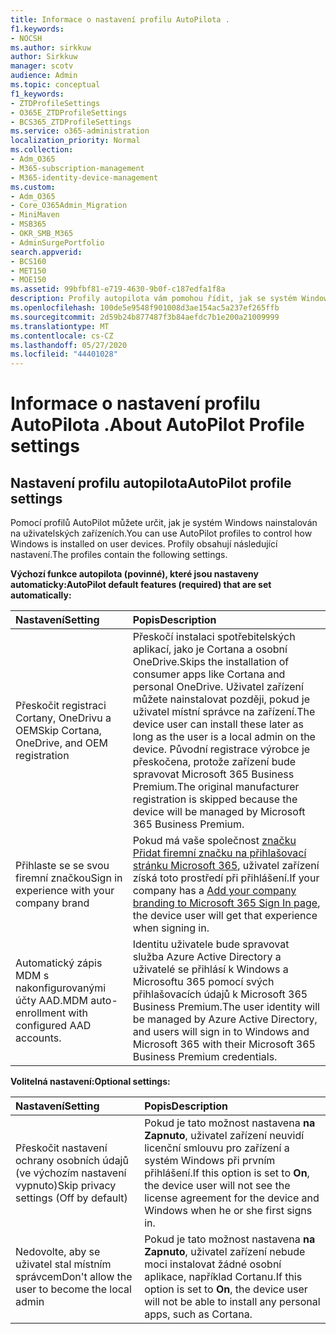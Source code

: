 ```yaml
---
title: Informace o nastavení profilu AutoPilota .
f1.keywords:
- NOCSH
ms.author: sirkkuw
author: Sirkkuw
manager: scotv
audience: Admin
ms.topic: conceptual
f1_keywords:
- ZTDProfileSettings
- O365E_ZTDProfileSettings
- BCS365_ZTDProfileSettings
ms.service: o365-administration
localization_priority: Normal
ms.collection:
- Adm_O365
- M365-subscription-management
- M365-identity-device-management
ms.custom:
- Adm_O365
- Core_O365Admin_Migration
- MiniMaven
- MSB365
- OKR_SMB_M365
- AdminSurgePortfolio
search.appverid:
- BCS160
- MET150
- MOE150
ms.assetid: 99bfbf81-e719-4630-9b0f-c187edfa1f8a
description: Profily autopilota vám pomohou řídit, jak se systém Windows nainstaluje na uživatelská zařízení. Profily obsahují výchozí a volitelná nastavení, jako je přeskočit instalaci Cortany.
ms.openlocfilehash: 100de5e9548f901008d3ae154ac5a237ef265ffb
ms.sourcegitcommit: 2d59b24b877487f3b84aefdc7b1e200a21009999
ms.translationtype: MT
ms.contentlocale: cs-CZ
ms.lasthandoff: 05/27/2020
ms.locfileid: "44401028"
---
```

# <a name="about-autopilot-profile-settings"></a><span data-ttu-id="76ef8-104">Informace o nastavení profilu AutoPilota .</span><span class="sxs-lookup"><span data-stu-id="76ef8-104">About AutoPilot Profile settings</span></span>

## <a name="autopilot-profile-settings"></a><span data-ttu-id="76ef8-105">Nastavení profilu autopilota</span><span class="sxs-lookup"><span data-stu-id="76ef8-105">AutoPilot profile settings</span></span>

<span data-ttu-id="76ef8-106">Pomocí profilů AutoPilot můžete určit, jak je systém Windows nainstalován na uživatelských zařízeních.</span><span class="sxs-lookup"><span data-stu-id="76ef8-106">You can use AutoPilot profiles to control how Windows is installed on user devices.</span></span> <span data-ttu-id="76ef8-107">Profily obsahují následující nastavení.</span><span class="sxs-lookup"><span data-stu-id="76ef8-107">The profiles contain the following settings.</span></span>
  
 <span data-ttu-id="76ef8-108">**Výchozí funkce autopilota (povinné), které jsou nastaveny automaticky:**</span><span class="sxs-lookup"><span data-stu-id="76ef8-108">**AutoPilot default features (required) that are set automatically:**</span></span>
  
|<span data-ttu-id="76ef8-109">**Nastavení**</span><span class="sxs-lookup"><span data-stu-id="76ef8-109">**Setting**</span></span>|<span data-ttu-id="76ef8-110">**Popis**</span><span class="sxs-lookup"><span data-stu-id="76ef8-110">**Description**</span></span>|
|:-----|:-----|
|<span data-ttu-id="76ef8-111">Přeskočit registraci Cortany, OneDrivu a OEM</span><span class="sxs-lookup"><span data-stu-id="76ef8-111">Skip Cortana, OneDrive, and OEM registration</span></span>  <br/> |<span data-ttu-id="76ef8-112">Přeskočí instalaci spotřebitelských aplikací, jako je Cortana a osobní OneDrive.</span><span class="sxs-lookup"><span data-stu-id="76ef8-112">Skips the installation of consumer apps like Cortana and personal OneDrive.</span></span> <span data-ttu-id="76ef8-113">Uživatel zařízení můžete nainstalovat později, pokud je uživatel místní správce na zařízení.</span><span class="sxs-lookup"><span data-stu-id="76ef8-113">The device user can install these later as long as the user is a local admin on the device.</span></span> <span data-ttu-id="76ef8-114">Původní registrace výrobce je přeskočena, protože zařízení bude spravovat Microsoft 365 Business Premium.</span><span class="sxs-lookup"><span data-stu-id="76ef8-114">The original manufacturer registration is skipped because the device will be managed by Microsoft 365 Business Premium.</span></span>  <br/> |
|<span data-ttu-id="76ef8-115">Přihlaste se se svou firemní značkou</span><span class="sxs-lookup"><span data-stu-id="76ef8-115">Sign in experience with your company brand</span></span>  <br/> |<span data-ttu-id="76ef8-116">Pokud má vaše společnost [značku Přidat firemní značku na přihlašovací stránku Microsoft 365](https://docs.microsoft.com/microsoft-365/admin/setup/customize-sign-in-page), uživatel zařízení získá toto prostředí při přihlášení.</span><span class="sxs-lookup"><span data-stu-id="76ef8-116">If your company has a [Add your company branding to Microsoft 365 Sign In page](https://docs.microsoft.com/microsoft-365/admin/setup/customize-sign-in-page), the device user will get that experience when signing in.</span></span>  <br/> |
|<span data-ttu-id="76ef8-117">Automatický zápis MDM s nakonfigurovanými účty AAD.</span><span class="sxs-lookup"><span data-stu-id="76ef8-117">MDM auto-enrollment with configured AAD accounts.</span></span>  <br/> |<span data-ttu-id="76ef8-118">Identitu uživatele bude spravovat služba Azure Active Directory a uživatelé se přihlásí k Windows a Microsoftu 365 pomocí svých přihlašovacích údajů k Microsoft 365 Business Premium.</span><span class="sxs-lookup"><span data-stu-id="76ef8-118">The user identity will be managed by Azure Active Directory, and users will sign in to Windows and Microsoft 365 with their Microsoft 365 Business Premium credentials.</span></span>  <br/> |
   
 <span data-ttu-id="76ef8-119">**Volitelná nastavení:**</span><span class="sxs-lookup"><span data-stu-id="76ef8-119">**Optional settings:**</span></span>
  
|<span data-ttu-id="76ef8-120">**Nastavení**</span><span class="sxs-lookup"><span data-stu-id="76ef8-120">**Setting**</span></span>|<span data-ttu-id="76ef8-121">**Popis**</span><span class="sxs-lookup"><span data-stu-id="76ef8-121">**Description**</span></span>|
|:-----|:-----|
|<span data-ttu-id="76ef8-122">Přeskočit nastavení ochrany osobních údajů (ve výchozím nastavení vypnuto)</span><span class="sxs-lookup"><span data-stu-id="76ef8-122">Skip privacy settings (Off by default)</span></span>  <br/> |<span data-ttu-id="76ef8-123">Pokud je tato možnost nastavena **na Zapnuto**, uživatel zařízení neuvidí licenční smlouvu pro zařízení a systém Windows při prvním přihlášení.</span><span class="sxs-lookup"><span data-stu-id="76ef8-123">If this option is set to **On**, the device user will not see the license agreement for the device and Windows when he or she first signs in.</span></span>  <br/> |
|<span data-ttu-id="76ef8-124">Nedovolte, aby se uživatel stal místním správcem</span><span class="sxs-lookup"><span data-stu-id="76ef8-124">Don't allow the user to become the local admin</span></span>  <br/> |<span data-ttu-id="76ef8-125">Pokud je tato možnost nastavena **na Zapnuto**, uživatel zařízení nebude moci instalovat žádné osobní aplikace, například Cortanu.</span><span class="sxs-lookup"><span data-stu-id="76ef8-125">If this option is set to **On**, the device user will not be able to install any personal apps, such as Cortana.</span></span><br/> |
   
